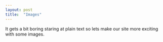 ```yaml
---
layout: post
title:  "Images"
---
```


It gets a bit boring staring at plain text so lets make our site more exciting with some images.

